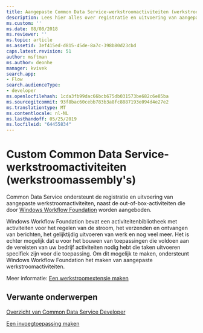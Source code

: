 ```yaml
---
title: Aangepaste Common Data Service-werkstroomactiviteiten (werkstroomassembly's) | Microsoft Docs
description: Lees hier alles over registratie en uitvoering van aangepaste Common Data Service-werkstroomactiviteiten, naast de out-of-box-activiteiten die door Windows Workflow Foundation worden aangeboden.
ms.custom: ''
ms.date: 08/08/2018
ms.reviewer: ''
ms.topic: article
ms.assetid: 3ef415ed-d815-45de-8a7c-398b80d23cbd
caps.latest.revision: 51
author: msftman
ms.author: deonhe
manager: kvivek
search.app:
- Flow
search.audienceType:
- developer
ms.openlocfilehash: 1cda3fb99dac66bcb675db031573be682c6e85ba
ms.sourcegitcommit: 93f8bac60cebb783b3a8fc8887193e094d4e27e2
ms.translationtype: MT
ms.contentlocale: nl-NL
ms.lasthandoff: 05/25/2019
ms.locfileid: "64455834"
---
```

# <a name="custom-common-data-service-workflow-activities-workflow-assemblies"></a>Custom Common Data Service-werkstroomactiviteiten (werkstroomassembly's)

Common Data Service ondersteunt de registratie en uitvoering van aangepaste werkstroomactiviteiten, naast de out-of-box-activiteiten die door [Windows Workflow Foundation](https://docs.microsoft.com/dotnet/framework/windows-workflow-foundation/) worden aangeboden. 

Windows Workflow Foundation bevat een activiteitenbibliotheek met activiteiten voor het regelen van de stroom, het verzenden en ontvangen van berichten, het gelijktijdig uitvoeren van werk en nog veel meer. Het is echter mogelijk dat u voor het bouwen van toepassingen die voldoen aan de vereisten van uw bedrijf activiteiten nodig hebt die taken uitvoeren specifiek zijn voor die toepassing. Om dit mogelijk te maken, ondersteunt Windows Workflow Foundation het maken van aangepaste werkstroomactiviteiten.

Meer informatie: [Een werkstroomextensie maken](/powerapps/developer/common-data-service/apply-business-logic-with-code) 
  
## <a name="related-topics"></a>Verwante onderwerpen

[Overzicht van Common Data Service Developer](/powerapps/developer/common-data-service/overview)
  
[Een invoegtoepassing maken](/powerapps/developer/common-data-service/apply-business-logic-with-code#create-a-plug-in) 
  

